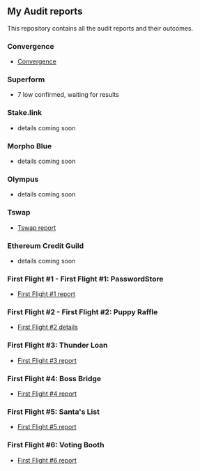 ## My Audit reports

This repository contains all the audit reports and their outcomes.

### Convergence 
- [Convergence](https://github.com/iftikharuddin/audit-reports/tree/master/sherlock-audits/convergence) 

### Superform 
- 7 low confirmed, waiting for results

### Stake.link
- details coming soon

### Morpho Blue 
- details coming soon

### Olympus 
- details coming soon

### Tswap
- [Tswap report](https://github.com/iftikharuddin/audit-reports/blob/master/code-hawk-audits/security-course/5-t-swap-audit.md) 

### Ethereum Credit Guild
- details coming soon

### First Flight #1 - First Flight #1: PasswordStore
- [First Flight #1 report](https://github.com/iftikharuddin/audit-reports/blob/master/codehawk-first-flights/Iftikhar-First-Flight-%231_-PasswordStore.md) 

### First Flight #2 - First Flight #2: Puppy Raffle
- [First Flight #2 details](https://github.com/iftikharuddin/audit-reports/blob/master/codehawk-first-flights/Iftikhar-First-Flight-%232_-Puppy-Raffle.md)

### First Flight #3: Thunder Loan 
- [First Flight #3 report](https://github.com/iftikharuddin/audit-reports/blob/master/codehawk-first-flights/Iftikhar-First-Flight-%233_-Thunder-Loan.md)

### First Flight #4: Boss Bridge 
- [First Flight #4 report](https://github.com/iftikharuddin/audit-reports/blob/master/codehawk-first-flights/Iftikhar-First-Flight-%234_-Boss-Bridge.md)

### First Flight #5: Santa's List

- [First Flight #5 report](https://github.com/iftikharuddin/audit-reports/blob/master/codehawk-first-flights/Iftikhar-First-Flight-%235_-Santa's-List.md)

### First Flight #6: Voting Booth

- [First Flight #6 report](https://github.com/iftikharuddin/audit-reports/blob/8609c0d337bcb7ba9959533680d1b4937164248b/codehawk-first-flights/Iftikhar-First-Flight-%236_-Voting-Booth.md)
